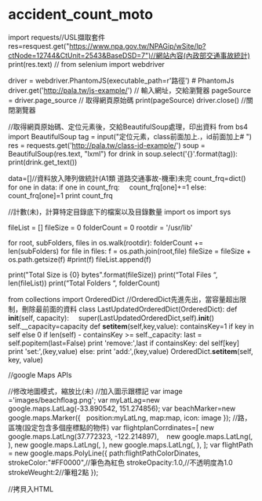 # accident_count_moto
import requests//USL擷取套件
res=resquest.get("https://www.npa.gov.tw/NPAGip/wSite/lp?ctNode=12744&CtUnit=2543&BaseDSD=7")//網站內容(內政部交通事故統計)
print(res.text)
//
from selenium import webdriver

driver = webdriver.PhantomJS(executable_path=r'路徑')  # PhantomJs
driver.get('http://pala.tw/js-example/')  // 輸入網址，交給瀏覽器 
pageSource = driver.page_source  // 取得網頁原始碼
print(pageSource)
driver.close()  //關閉瀏覽器

//取得網頁原始碼、定位元素後，交給BeautifulSoup處理，印出資料
from bs4 import BeautifulSoup
tag = input("定位元素，class前面加上.，id前面加上# ")
res = requests.get('http://pala.tw/class-id-example/')
soup = BeautifulSoup(res.text, "lxml")
for drink in soup.select('{}'.format(tag)):
    print(drink.get_text())

data=[]//資料放入陣列做統計(A1類 道路交通事故-機車)未完
count_frq=dict()
for one in data:
  if one in count_frq:
      count_frq[one]+=1
  else:
      count_frq[one]=1
print count_frq

//計數(未)，計算特定目錄底下的檔案以及目錄數量
import os
import sys

fileList = []
fileSize = 0
folderCount = 0
rootdir = '/usr/lib'

for root, subFolders, files in os.walk(rootdir):
    folderCount += len(subFolders)
    for file in files:
        f = os.path.join(root,file)
        fileSize = fileSize + os.path.getsize(f)
        #print(f)
        fileList.append(f)

print("Total Size is {0} bytes".format(fileSize))
print(“Total Files “, len(fileList))
print(“Total Folders “, folderCount)

from collections import OrderedDict
//OrderedDict先進先出，當容量超出限制，刪除最前面的資料
class LastUpdatedOrderedDict(OrderedDict):
  def __init__(self, capacity):
      super(LastUpdatedOrderedDict,self).__init__()
      self.__capacity=capacity
  def __setitem__(self,key,value):
      containsKey=1 if key in self else 0
      if len(self) - containsKey >= self._capacity:
          last = self.popitem(last=False)
          print 'remove:',last
      if containsKey:
          del self[key]
          print 'set:',(key,value)
      else:
          print 'add:',(key,value)
      OrderedDict.__setitem__(self, key, value)

//google Maps APIs

//修改地圖模式，縮放比(未)
//加入圖示跟標記
var image ='images/beachfloag.png';
var myLatLag=new google.maps.LatLag(-33.890542, 151.274856);
var beachMarker=new google.maps.Marker({
    position:myLatLng,
    map:map,
    icon: image
});
//路，區塊(設定包含多個座標點的物件)
var flightplanCorrdinates=[
    new google.maps.LatLng(37.772323, -122.214897),
    new google.maps.LatLng(, ),
    new google.maps.LatLng(, ),
    new google.maps.LatLng(, ),
];
var flightPath = new google.maps.PolyLine({
    path:flightPathColorDinates,
    strokeColor:"#FF0000",//筆色為紅色
    strokeOpacity:1.0,//不透明度為1.0
    strokeWeught:2//筆粗2點
    });
    
 //拷貝入HTML

